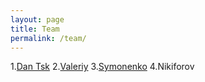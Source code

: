```yaml
---
layout: page
title: Team
permalink: /team/
---
```

1.[Dan Tsk](https://github.com/dantsk)
2.[Valeriy](https://github.com/sysliklol)
3.[Symonenko](https://github.com/coldbread)
4.Nikiforov
